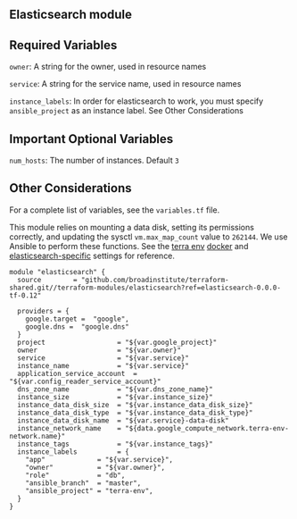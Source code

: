 ## Elasticsearch module

## Required Variables 


`owner`: A string for the owner, used in resource names

`service`: A string for the service name, used in resource names

`instance_labels`: In order for elasticsearch to work, you must specify `ansible_project` as an instance label. See Other Considerations

## Important Optional Variables

`num_hosts`: The number of instances. Default `3`

## Other Considerations

For a complete list of variables, see the `variables.tf` file.

This module relies on mounting a data disk, setting its permissions correctly, and updating the sysctl `vm.max_map_count` value to `262144`. We use Ansible to perform these functions. See the [terra env](https://github.com/broadinstitute/dsp-ansible-configs/blob/master/terra-env.yml#L7) [docker](https://github.com/broadinstitute/dsp-ansible-configs/blob/master/inventories/terra-env/group_vars/docker-ol2.yml#L12) and [elasticsearch-specific](https://github.com/broadinstitute/dsp-ansible-configs/blob/rl-set-fs-permissions/inventories/terra-env/group_vars/elasticsearch.yml) settings for reference.

```
module "elasticsearch" {                                                 
  source        = "github.com/broadinstitute/terraform-shared.git//terraform-modules/elasticsearch?ref=elasticsearch-0.0.0-tf-0.12"
                                                                         
  providers = {                                                          
    google.target =  "google",                                           
    google.dns =  "google.dns"                                           
  }                                                                      
  project                  = "${var.google_project}"                     
  owner                    = "${var.owner}"                              
  service                  = "${var.service}"                            
  instance_name            = "${var.service}"                            
  application_service_account  = "${var.config_reader_service_account}"
  dns_zone_name            = "${var.dns_zone_name}"                      
  instance_size            = "${var.instance_size}"                      
  instance_data_disk_size  = "${var.instance_data_disk_size}"            
  instance_data_disk_type  = "${var.instance_data_disk_type}"            
  instance_data_disk_name  = "${var.service}-data-disk"                  
  instance_network_name    = "${data.google_compute_network.terra-env-network.name}"
  instance_tags            = "${var.instance_tags}"                      
  instance_labels          = {                                           
    "app"             = "${var.service}",                                
    "owner"           = "${var.owner}",                                  
    "role"            = "db",                                            
    "ansible_branch"  = "master",                                        
    "ansible_project" = "terra-env",                                     
  }                                                                      
}
```


